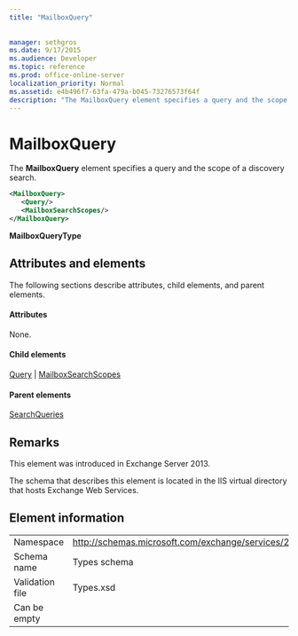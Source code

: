 ```yaml
---
title: "MailboxQuery"
 
 
manager: sethgros
ms.date: 9/17/2015
ms.audience: Developer
ms.topic: reference
ms.prod: office-online-server
localization_priority: Normal
ms.assetid: e4b496f7-63fa-479a-b045-73276573f64f
description: "The MailboxQuery element specifies a query and the scope of a discovery search."
---
```


# MailboxQuery

The **MailboxQuery** element specifies a query and the scope of a discovery search. 
  
```XML
<MailboxQuery>
   <Query/>
   <MailboxSearchScopes/>
</MailboxQuery>
```

 **MailboxQueryType**
## Attributes and elements

The following sections describe attributes, child elements, and parent elements.
  
#### Attributes

None.
  
#### Child elements

[Query](query.md) | [MailboxSearchScopes](mailboxsearchscopes.md)
  
#### Parent elements

[SearchQueries](searchqueries.md)
  
## Remarks

This element was introduced in Exchange Server 2013.
  
The schema that describes this element is located in the IIS virtual directory that hosts Exchange Web Services.
  
## Element information

|||
|:-----|:-----|
|Namespace  <br/> |http://schemas.microsoft.com/exchange/services/2006/types  <br/> |
|Schema name  <br/> |Types schema  <br/> |
|Validation file  <br/> |Types.xsd  <br/> |
|Can be empty  <br/> ||
   

